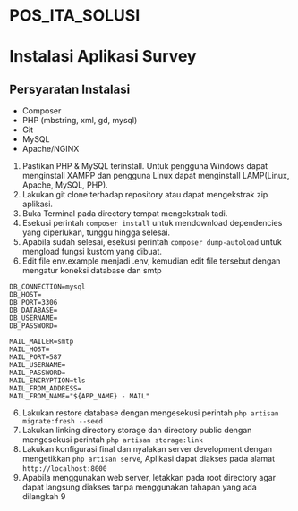 # POS_ITA_SOLUSI
# Instalasi Aplikasi Survey

## Persyaratan Instalasi
- Composer
- PHP (mbstring, xml, gd, mysql)
- Git
- MySQL
- Apache/NGINX

1. Pastikan PHP & MySQL terinstall. Untuk pengguna Windows dapat 
menginstall XAMPP dan pengguna Linux dapat menginstall LAMP(Linux, Apache, 
MySQL, PHP).
2. Lakukan git clone terhadap repository atau dapat mengekstrak zip 
aplikasi.
3. Buka Terminal pada directory tempat mengekstrak tadi.
4. Esekusi perintah `composer install` untuk mendownload dependencies yang 
diperlukan, tunggu hingga selesai. 
5. Apabila sudah selesai, esekusi perintah `composer dump-autoload` untuk 
mengload fungsi kustom yang dibuat.
6. Edit file env.example menjadi .env, kemudian edit file tersebut dengan 
mengatur koneksi database dan smtp
```
DB_CONNECTION=mysql
DB_HOST=
DB_PORT=3306
DB_DATABASE=
DB_USERNAME=
DB_PASSWORD=

MAIL_MAILER=smtp
MAIL_HOST=
MAIL_PORT=587
MAIL_USERNAME=
MAIL_PASSWORD=
MAIL_ENCRYPTION=tls
MAIL_FROM_ADDRESS=
MAIL_FROM_NAME="${APP_NAME} - MAIL" 
```
6. Lakukan restore database dengan mengesekusi perintah `php artisan 
migrate:fresh --seed`
7. Lakukan linking directory storage dan directory public dengan 
mengesekusi perintah `php artisan storage:link`
8. Lakukan konfigurasi final dan nyalakan server development dengan 
mengetikkan `php artisan serve`, Aplikasi dapat diakses pada alamat 
`http://localhost:8000`
9. Apabila menggunakan web server, letakkan pada root directory agar dapat 
langsung diakses tanpa menggunakan tahapan yang ada dilangkah 9
